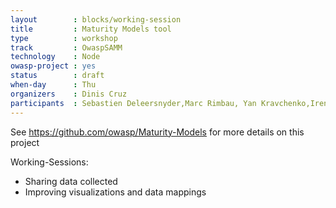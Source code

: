```yaml
---
layout        : blocks/working-session
title         : Maturity Models tool
type          : workshop
track         : OwaspSAMM
technology    : Node
owasp-project : yes
status        : draft
when-day      : Thu
organizers    : Dinis Cruz
participants  : Sebastien Deleersnyder,Marc Rimbau, Yan Kravchenko,Irene Michlin, Viktor Lindström
---
```


See https://github.com/owasp/Maturity-Models for more details on this project

Working-Sessions:

 - Sharing data collected
 - Improving visualizations and data mappings

